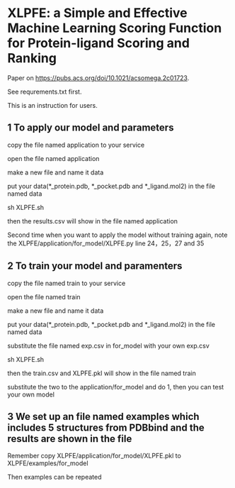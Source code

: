 # XLPFE: a Simple and Effective Machine Learning Scoring Function for Protein-ligand Scoring and Ranking 

Paper on https://pubs.acs.org/doi/10.1021/acsomega.2c01723.

See requrements.txt first.

This is an instruction for users.


## 1 To apply our model and parameters


copy the file named application to your service

open the file named application

make a new file and name it data

put your data(*_protein.pdb, *_pocket.pdb and *_ligand.mol2) in the file named data

sh XLPFE.sh

then the results.csv will show in the file named application

Second time when you want to apply the model without training again, note the XLPFE/application/for_model/XLPFE.py line 24，25，27 and 35


## 2 To train your model and paramenters


copy the file named train to your service

open the file named train

make a new file and name it data

put your data(*_protein.pdb, *_pocket.pdb and *_ligand.mol2) in the file named data

substitute the file named exp.csv in for_model with your own exp.csv

sh XLPFE.sh

then the train.csv and XLPFE.pkl will show in the file named train

substitute the two to the application/for_model and do 1, then you can test your own model


## 3 We set up an file named examples which includes 5 structures from PDBbind and the results are shown in the file

Remember copy XLPFE/application/for_model/XLPFE.pkl to XLPFE/examples/for_model

Then examples can be repeated
